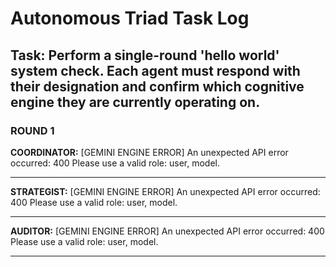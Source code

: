 # Autonomous Triad Task Log
## Task: Perform a single-round 'hello world' system check. Each agent must respond with their designation and confirm which cognitive engine they are currently operating on.

### ROUND 1

**COORDINATOR:**
[GEMINI ENGINE ERROR] An unexpected API error occurred: 400 Please use a valid role: user, model.

---
**STRATEGIST:**
[GEMINI ENGINE ERROR] An unexpected API error occurred: 400 Please use a valid role: user, model.

---
**AUDITOR:**
[GEMINI ENGINE ERROR] An unexpected API error occurred: 400 Please use a valid role: user, model.

---
